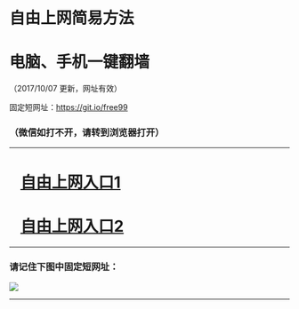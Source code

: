 ﻿# 自由上网简易方法

# 电脑、手机一键翻墙

（2017/10/07 更新，网址有效）

固定短网址：https://git.io/free99

### （微信如打不开，请转到浏览器打开）


***





# &nbsp;&nbsp; <a href="http://ft295553085.fwq-tz-1001.info/fwqtz01.html?t=100700122068 " target="_blank">自由上网入口1</a>
# &nbsp;&nbsp; <a href="http://ft748623754.fwq-tz-1002.info/fwqtz02.html?t=10070013600 " target="_blank">自由上网入口2</a>
***

### 请记住下图中固定短网址：

<img src="https://s3-us-west-2.amazonaws.com/fwq-1001/yjfq-20170905okok.png" /> 


***

